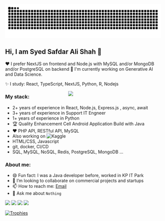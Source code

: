 <!--
**taozhi8833998/taozhi8833998** is a ✨ _special_ ✨ repository because its `README.md` (this file) appears on your GitHub profile.

Here are some ideas to get you started:

- 🔭 I’m currently working on ...
- 🌱 I’m currently learning ...
- 👯 I’m looking to collaborate on ...
- 🤔 I’m looking for help with ...
- 💬 Ask me about ...
- 📫 How to reach me: ...
- 😄 Pronouns: ...
- ⚡ Fun fact: ...
-->
![Snake animation](https://raw.githubusercontent.com/taozhi8833998/taozhi8833998/output/github-contribution-grid-snake-dark.svg)
## Hi, I am  Syed Safdar Ali Shah 👋
❤️ I prefer NextJS on frontend and Node.js with MySQL and/or MongoDB and/or PostgreSQL on backend
🤔 I'm currently working on Generative AI and Data Science.

✨ I study: React, TypeScript, NextJS, Python, R, Nodejs

<img align="right" src="https://octodex.github.com/images/welcometocat.png" width="300">

### My stack:
- 2+ years of experience in React, Node.js, Express.js , async, await
- 3+ years of experience in Support IT Engneer
- 1+ years of experience in Python
- 🏆 Quality Enhancement Cell Android Application Build with Java
- ❤️ PHP API, RESTful API, MySQL
- Also working on ![Kaggle](https://www.kaggle.com/syedsafdaralishah)
- HTML/CSS, Javascript
- git, docker, CI/CD
- SQL, MySQL, NoSQL, Redis, PostgreSQL, MongoDB ...

### About me:
- 😄 Fun fact: I was a Java developer before, worked in KP IT Park
- 🔭 I’m looking to collaborate on commercial projects and startups
- 📫 How to reach me: [Email](programmersafdar@live.com)
- 💬 Ask me about `Nothing`
<div>
  <img width="440px" src="https://github-readme-stats.vercel.app/api?username=Gen-AI-Developer&show_icons=true&theme=onedark">
  <img width="385px" src="https://github-readme-stats.anuraghazra1.vercel.app/api/top-langs/?username=Gen-AI-Developer&layout=compact&theme=onedark" />
  <img width="440px" src="https://github-readme-activity-graph.vercel.app/graph?username=Gen-AI-Developer&theme=github">
  <img width="385px" src="https://github-readme-streak-stats.herokuapp.com/?user=Gen-AI-Developer&theme=onedark" />
</div>

[![Trophies](https://github-profile-trophy.vercel.app/?username=Gen-AI-Developer&theme=onedark)](https://github.com/ryo-ma/github-profile-trophy)

